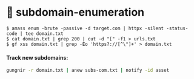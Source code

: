 # 🎯 subdomain-enumeration

```
$ amass enum -brute -passive -d target.com | httpx -silent -status-code | tee domain.txt
$ cat domain.txt | grep 200 | cut -d "[" -f1 > urls.txt
$ gf xss domain.txt | grep -Eo 'https?://[^\"]+' > domain.txt
```

#### Track new subdomains:

```bash
gungnir -r domain.txt | anew subs-com.txt | notify -id asset
```
